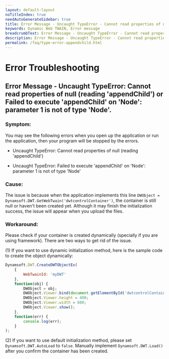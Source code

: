 ```yaml
---
layout: default-layout
noTitleIndex: true
needAutoGenerateSidebar: true
title: Error Message - Uncaught TypeError - Cannot read properties of null (reading 'appendChild') or Failed to execute 'appendChild' on 'Node' - parameter 1 is not of type 'Node'.
keywords: Dynamic Web TWAIN, Error message
breadcrumbText: Error Message - Uncaught TypeError - Cannot read properties of null (reading 'appendChild') or Failed to execute 'appendChild' on 'Node'- parameter 1 is not of type 'Node'.
description: Error Message - Uncaught TypeError - Cannot read properties of null (reading 'appendChild') or Failed to execute 'appendChild' on 'Node'- parameter 1 is not of type 'Node'.
permalink: /faq/type-error-appendchild.html
---
```


# Error Troubleshooting

## Error Message - Uncaught TypeError: Cannot read properties of null (reading 'appendChild') or Failed to execute 'appendChild' on 'Node': parameter 1 is not of type 'Node'.

### Symptom:
You may see the following errors when you open up the application or run the application, then your program will be stopped by the errors.

- Uncaught TypeError: Cannot read properties of null (reading 'appendChild')

- Uncaught TypeError: Failed to execute 'appendChild' on 'Node': parameter 1 is not of type 'Node'


### Cause:
The issue is because when the application implements this line `DWObject = Dynamsoft.DWT.GetWebTwain('dwtcontrolContainer')`, the container is still null or haven't been created yet. Although it may finish the initialization success, the issue will appear when you upload the files.

### Workaround:
Please check if your container is created dynamically (specially if you are using framework). There are two ways to get rid of the issue. 

(1) If you want to use dynamic initialization method, here is the sample code to create the object dynamically:

```javascript
Dynamsoft.DWT.CreateDWTObjectEx(
    {
        WebTwainId: 'myDWT'
    },
    function(obj) {
        DWObject = obj;
        DWObject.Viewer.bind(document.getElementById('dwtcontrolContainer'));
        DWObject.Viewer.height = 400;
        DWObject.Viewer.width = 600;
        DWObject.Viewer.show();
    },
    function(err) {
        console.log(err);
    }
);
```

(2) If you want to use default initialization method, please set `Dynamsoft.DWT.AutoLoad` to `false`. Manually implement `Dynamsoft.DWT.Load()` after you confirm the container has been created.
